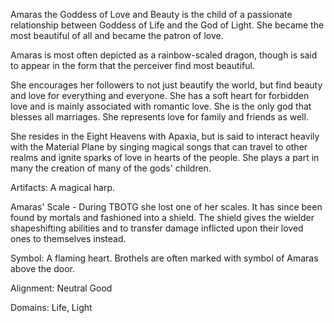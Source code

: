 Amaras the Goddess of Love and Beauty is the child of a passionate relationship between Goddess of Life and the God of Light. She became the most beautiful of all and became the patron of love.

Amaras is most often depicted as a rainbow-scaled dragon, though is said to appear in the form that the perceiver find most beautiful.

She encourages her followers to not just beautify the world, but find beauty and love for everything and everyone. She has a soft heart for forbidden love and is mainly associated with romantic love. She is the only god that blesses all marriages. She represents love for family and friends as well.

She resides in the Eight Heavens with Apaxia, but is said to interact heavily with the Material Plane by singing magical songs that can travel to other realms and ignite sparks of love in hearts of the people. She plays a part in many the creation of many of the gods' children.

Artifacts: A magical harp.

Amaras' Scale - During TBOTG she lost one of her scales. It has since been found by mortals and fashioned into a shield. The shield gives the wielder shapeshifting abilities and to transfer damage inflicted upon their loved ones to themselves instead.

Symbol: A flaming heart. Brothels are often marked with symbol of Amaras above the door.

Alignment: Neutral Good

Domains: Life, Light